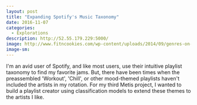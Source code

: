 ```yaml
---
layout: post
title: "Expanding Spotify's Music Taxonomy"
date: 2016-11-07
categories: 
  - Explorations
description: http://52.55.179.229:5000/
image: http://www.fitncookies.com/wp-content/uploads/2014/09/genres-on-spotify.png
image-sm:
---
```


I'm an avid user of Spotify, and like most users, use their intuitive playlist taxonomy to find my favorite jams.  But, there have been times when the preassembled 'Workout', 'Chill', or other mood-themed playlists haven't included the artists in my rotation.  For my third Metis project, I wanted to build a playlist creator using classification models to extend these themes to the artists I like.
